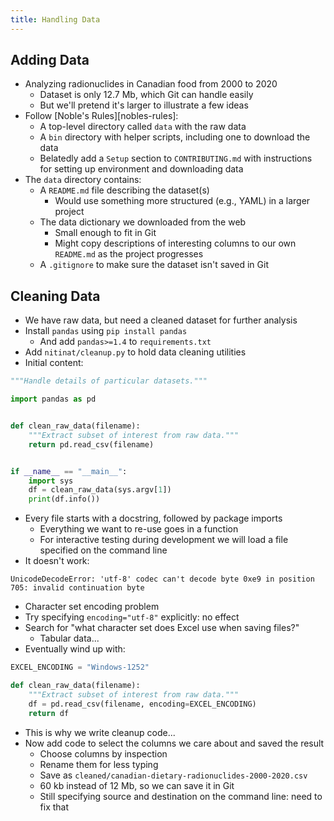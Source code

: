 ```yaml
---
title: Handling Data
---
```


## Adding Data

-   Analyzing radionuclides in Canadian food from 2000 to 2020
    -   Dataset is only 12.7 Mb, which Git can handle easily
    -   But we'll pretend it's larger to illustrate a few ideas
-   Follow [Noble's Rules][nobles-rules]:
    -   A top-level directory called `data` with the raw data
    -   A `bin` directory with helper scripts, including one to download the data
    -   Belatedly add a `Setup` section to `CONTRIBUTING.md` with instructions for setting up environment and downloading data
-   The `data` directory contains:
    -   A `README.md` file describing the dataset(s)
        -   Would use something more structured (e.g., YAML) in a larger project
    -   The data dictionary we downloaded from the web
        -   Small enough to fit in Git
        -   Might copy descriptions of interesting columns to our own `README.md` as the project progresses
    -   A `.gitignore` to make sure the dataset isn't saved in Git

## Cleaning Data

-   We have raw data, but need a cleaned dataset for further analysis
-   Install `pandas` using `pip install pandas`
    -   And add `pandas>=1.4` to `requirements.txt`
-   Add `nitinat/cleanup.py` to hold data cleaning utilities
-   Initial content:

```python
"""Handle details of particular datasets."""

import pandas as pd


def clean_raw_data(filename):
    """Extract subset of interest from raw data."""
    return pd.read_csv(filename)


if __name__ == "__main__":
    import sys
    df = clean_raw_data(sys.argv[1])
    print(df.info())
```

-   Every file starts with a docstring, followed by package imports
    -   Everything we want to re-use goes in a function
    -   For interactive testing during development we will load a file specified on the command line
-   It doesn't work:

```
UnicodeDecodeError: 'utf-8' codec can't decode byte 0xe9 in position 705: invalid continuation byte
```

-   Character set encoding problem
-   Try specifying `encoding="utf-8"` explicitly: no effect
-   Search for "what character set does Excel use when saving files?"
    -   Tabular data...
-   Eventually wind up with:

```python
EXCEL_ENCODING = "Windows-1252"

def clean_raw_data(filename):
    """Extract subset of interest from raw data."""
    df = pd.read_csv(filename, encoding=EXCEL_ENCODING)
    return df
```

-   This is why we write cleanup code...
-   Now add code to select the columns we care about and saved the result
    -   Choose columns by inspection
    -   Rename them for less typing
    -   Save as `cleaned/canadian-dietary-radionuclides-2000-2020.csv`
    -   60 kb instead of 12 Mb, so we can save it in Git
    -   Still specifying source and destination on the command line: need to fix that
